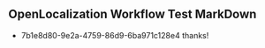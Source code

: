 ## OpenLocalization Workflow Test MarkDown
* 7b1e8d80-9e2a-4759-86d9-6ba971c128e4 
thanks!<!--HONumber=Mar16_HO3-->
